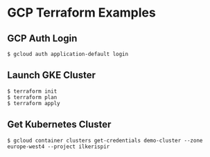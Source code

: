 # GCP Terraform Examples

## GCP Auth Login

```
$ gcloud auth application-default login
```

## Launch GKE Cluster

```
$ terraform init
$ terraform plan
$ terraform apply
```

## Get Kubernetes Cluster

```
$ gcloud container clusters get-credentials demo-cluster --zone europe-west4 --project ilkerispir
```
